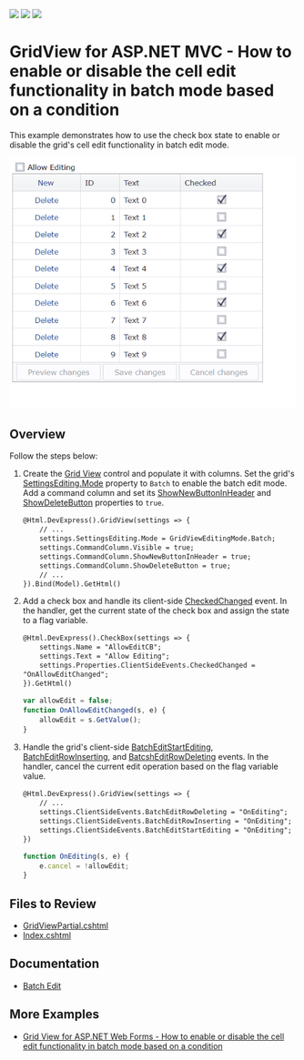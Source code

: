 <!-- default badges list -->
![](https://img.shields.io/endpoint?url=https://codecentral.devexpress.com/api/v1/VersionRange/128549835/16.1.4%2B)
[![](https://img.shields.io/badge/Open_in_DevExpress_Support_Center-FF7200?style=flat-square&logo=DevExpress&logoColor=white)](https://supportcenter.devexpress.com/ticket/details/T150965)
[![](https://img.shields.io/badge/📖_How_to_use_DevExpress_Examples-e9f6fc?style=flat-square)](https://docs.devexpress.com/GeneralInformation/403183)
<!-- default badges end -->
# GridView for ASP.NET MVC - How to enable or disable the cell edit functionality in batch mode based on a condition

This example demonstrates how to use the check box state to enable or disable the grid's cell edit functionality in batch edit mode.

![Allow Edit Checkbox](controlEditing.gif)

## Overview

Follow the steps below:

1. Create the [Grid View](https://docs.devexpress.com/AspNetMvc/DevExpress.Web.Mvc.GridViewExtension) control and populate it with columns. Set the grid's [SettingsEditing.Mode](https://docs.devexpress.com/AspNet/DevExpress.Web.ASPxGridViewEditingSettings.Mode) property to `Batch` to enable the batch edit mode. Add a command column and set its [ShowNewButtonInHeader](https://docs.devexpress.com/AspNet/DevExpress.Web.GridViewCommandColumn.ShowNewButtonInHeader) and [ShowDeleteButton](https://docs.devexpress.com/AspNet/DevExpress.Web.GridViewCommandColumn.ShowDeleteButton) properties to `true`.

    ```cshtml
    @Html.DevExpress().GridView(settings => {
        // ...
        settings.SettingsEditing.Mode = GridViewEditingMode.Batch;
        settings.CommandColumn.Visible = true;
        settings.CommandColumn.ShowNewButtonInHeader = true;
        settings.CommandColumn.ShowDeleteButton = true;
        // ...
    }).Bind(Model).GetHtml()
    ```

2. Add a check box and handle its client-side [CheckedChanged](https://docs.devexpress.com/AspNet/DevExpress.Web.ASPxCheckBox.CheckedChanged) event. In the handler, get the current state of the check box and assign the state to a flag variable.

    ```cshtml
    @Html.DevExpress().CheckBox(settings => {
        settings.Name = "AllowEditCB";
        settings.Text = "Allow Editing";
        settings.Properties.ClientSideEvents.CheckedChanged = "OnAllowEditChanged";
    }).GetHtml()
    ```

    ```js
    var allowEdit = false;
    function OnAllowEditChanged(s, e) {
        allowEdit = s.GetValue();
    }
    ```

3. Handle the grid's client-side [BatchEditStartEditing](https://docs.devexpress.com/AspNet/js-ASPxClientGridView.BatchEditStartEditing), [BatchEditRowInserting](https://docs.devexpress.com/AspNet/js-ASPxClientGridView.BatchEditRowInserting), and [BatcshEditRowDeleting](https://docs.devexpress.com/AspNet/js-ASPxClientGridView.BatchEditRowDeleting) events. In the handler, cancel the current edit operation based on the flag variable value.

    ```cshtml
    @Html.DevExpress().GridView(settings => {
        // ...
        settings.ClientSideEvents.BatchEditRowDeleting = "OnEditing";
        settings.ClientSideEvents.BatchEditRowInserting = "OnEditing";
        settings.ClientSideEvents.BatchEditStartEditing = "OnEditing";
    })
    ```

    ```js
    function OnEditing(s, e) {
        e.cancel = !allowEdit;
    }
    ```

## Files to Review

* [GridViewPartial.cshtml](./CS/Sample/Views/Home/GridViewPartial.cshtml)
* [Index.cshtml](./CS/Sample/Views/Home/Index.cshtml)

## Documentation

* [Batch Edit](https://docs.devexpress.com/AspNetMvc/16147/components/grid-view/concepts/data-editing-and-validation/batch-edit)

## More Examples

* [Grid View for ASP.NET Web Forms - How to enable or disable the cell edit functionality in batch mode based on a condition](https://github.com/DevExpress-Examples/asp-net-web-forms-grid-enable-and-disable-batch-editing)

